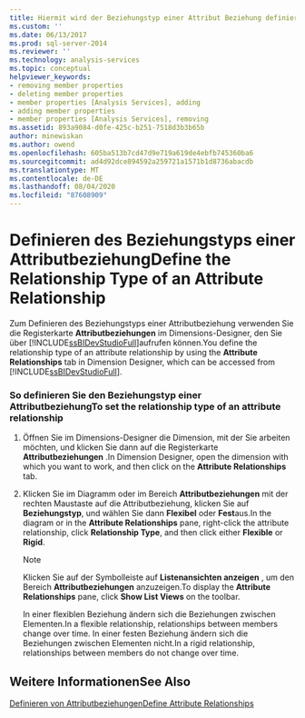 ```yaml
---
title: Hiermit wird der Beziehungstyp einer Attribut Beziehung definiert. Microsoft-Dokumentation
ms.custom: ''
ms.date: 06/13/2017
ms.prod: sql-server-2014
ms.reviewer: ''
ms.technology: analysis-services
ms.topic: conceptual
helpviewer_keywords:
- removing member properties
- deleting member properties
- member properties [Analysis Services], adding
- adding member properties
- member properties [Analysis Services], removing
ms.assetid: 893a9084-d0fe-425c-b251-7518d3b3b65b
author: minewiskan
ms.author: owend
ms.openlocfilehash: 605ba513b7cd47d9e719a619de4ebfb745360ba6
ms.sourcegitcommit: ad4d92dce894592a259721a1571b1d8736abacdb
ms.translationtype: MT
ms.contentlocale: de-DE
ms.lasthandoff: 08/04/2020
ms.locfileid: "87608909"
---
```

# <a name="define-the-relationship-type-of-an-attribute-relationship"></a><span data-ttu-id="84918-102">Definieren des Beziehungstyps einer Attributbeziehung</span><span class="sxs-lookup"><span data-stu-id="84918-102">Define the Relationship Type of an Attribute Relationship</span></span>
  <span data-ttu-id="84918-103">Zum Definieren des Beziehungstyps einer Attributbeziehung verwenden Sie die Registerkarte **Attributbeziehungen** im Dimensions-Designer, den Sie über [!INCLUDE[ssBIDevStudioFull](../../includes/ssbidevstudiofull-md.md)]aufrufen können.</span><span class="sxs-lookup"><span data-stu-id="84918-103">You define the relationship type of an attribute relationship by using the **Attribute Relationships** tab in Dimension Designer, which can be accessed from [!INCLUDE[ssBIDevStudioFull](../../includes/ssbidevstudiofull-md.md)].</span></span>  
  
### <a name="to-set-the-relationship-type-of-an-attribute-relationship"></a><span data-ttu-id="84918-104">So definieren Sie den Beziehungstyp einer Attributbeziehung</span><span class="sxs-lookup"><span data-stu-id="84918-104">To set the relationship type of an attribute relationship</span></span>  
  
1.  <span data-ttu-id="84918-105">Öffnen Sie im Dimensions-Designer die Dimension, mit der Sie arbeiten möchten, und klicken Sie dann auf die Registerkarte **Attributbeziehungen** .</span><span class="sxs-lookup"><span data-stu-id="84918-105">In Dimension Designer, open the dimension with which you want to work, and then click on the **Attribute Relationships** tab.</span></span>  
  
2.  <span data-ttu-id="84918-106">Klicken Sie im Diagramm oder im Bereich **Attributbeziehungen** mit der rechten Maustaste auf die Attributbeziehung, klicken Sie auf **Beziehungstyp**, und wählen Sie dann **Flexibel** oder **Fest**aus.</span><span class="sxs-lookup"><span data-stu-id="84918-106">In the diagram or in the **Attribute Relationships** pane, right-click the attribute relationship, click **Relationship Type**, and then click either **Flexible** or **Rigid**.</span></span>  
  
    > [!NOTE]  
    >  <span data-ttu-id="84918-107">Klicken Sie auf der Symbolleiste auf **Listenansichten anzeigen** , um den Bereich **Attributbeziehungen** anzuzeigen.</span><span class="sxs-lookup"><span data-stu-id="84918-107">To display the **Attribute Relationships** pane, click **Show List Views** on the toolbar.</span></span>  
  
     <span data-ttu-id="84918-108">In einer flexiblen Beziehung ändern sich die Beziehungen zwischen Elementen.</span><span class="sxs-lookup"><span data-stu-id="84918-108">In a flexible relationship, relationships between members change over time.</span></span> <span data-ttu-id="84918-109">In einer festen Beziehung ändern sich die Beziehungen zwischen Elementen nicht.</span><span class="sxs-lookup"><span data-stu-id="84918-109">In a rigid relationship, relationships between members do not change over time.</span></span>  
  
## <a name="see-also"></a><span data-ttu-id="84918-110">Weitere Informationen</span><span class="sxs-lookup"><span data-stu-id="84918-110">See Also</span></span>  
 [<span data-ttu-id="84918-111">Definieren von Attributbeziehungen</span><span class="sxs-lookup"><span data-stu-id="84918-111">Define Attribute Relationships</span></span>](attribute-relationships-define.md)  
  
  
